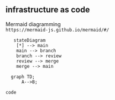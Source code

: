 ## infrastructure as code


Mermaid diagramming  
`https://mermaid-js.github.io/mermaid/#/`  

```mermaid
   stateDiagram
    [*] --> main
    main --> branch
    branch --> review
    review --> merge
    merge --> main
 ```





```mermaid
  graph TD;
      A-->B;
 ```

```
code
```
